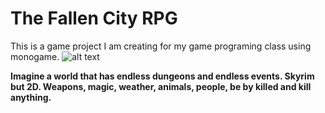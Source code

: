 # The Fallen City RPG
This is a game project I am creating for my game programing class using monogame.
![alt text](https://i.imgur.com/qhS4V1H.png)

<b>Imagine a world that has endless dungeons and endless events. Skyrim but 2D. Weapons, magic, weather, animals, people, be by killed and kill anything.<b>
